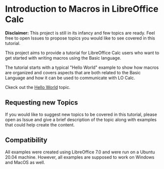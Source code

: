 # Introduction to Macros in LibreOffice Calc

**Disclaimer:** This project is still in its infancy and few topics are ready. Feel free to open Issues to propose topics you would like to see covered in this tutorial.

This project aims to provide a tutorial for LibreOffice Calc users who want to get started with writing macros using the Basic language.

The tutorial starts with a typical "Hello World" example to show how macros are organized and covers aspects that are both related to the Basic Language and how it can be used to communicate with LO Calc.

Ckeck out the [Hello World](./topics/Hello_World.md) topic.

## Requesting new Topics

If you would like to suggest new topics to be covered in this tutorial, please open as Issue and give a brief description of the topic along with examples that could help create the content.

## Compatibility

All examples were created using LibreOffice 7.0 and were run on a Ubuntu 20.04 machine. However, all examples are supposed to work on Windows and MacOS as well.
